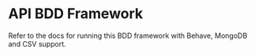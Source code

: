 # API BDD Framework
Refer to the docs for running this BDD framework with Behave, MongoDB and CSV support.
